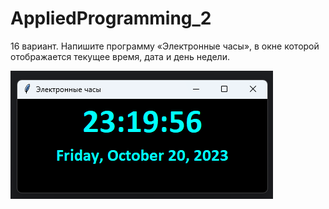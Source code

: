 # AppliedProgramming_2

16 вариант. Напишите программу «Электронные часы», в окне которой отображается текущее время, дата и день недели.

![UML-diagram-fixed](https://github.com/Afanas2707/AppliedProgramming_2/blob/main/homework/макет.png)
